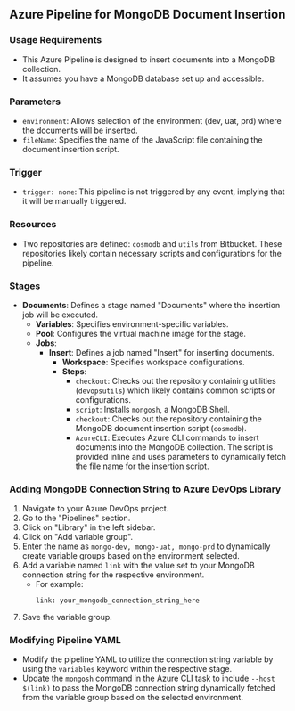 ## Azure Pipeline for MongoDB Document Insertion

### Usage Requirements
- This Azure Pipeline is designed to insert documents into a MongoDB collection.
- It assumes you have a MongoDB database set up and accessible.

### Parameters
- `environment`: Allows selection of the environment (dev, uat, prd) where the documents will be inserted.
- `fileName`: Specifies the name of the JavaScript file containing the document insertion script.

### Trigger
- `trigger: none`: This pipeline is not triggered by any event, implying that it will be manually triggered.

### Resources
- Two repositories are defined: `cosmodb` and `utils` from Bitbucket. These repositories likely contain necessary scripts and configurations for the pipeline.

### Stages
- **Documents**: Defines a stage named "Documents" where the insertion job will be executed.
  - **Variables**: Specifies environment-specific variables.
  - **Pool**: Configures the virtual machine image for the stage.
  - **Jobs**:
    - **Insert**: Defines a job named "Insert" for inserting documents.
      - **Workspace**: Specifies workspace configurations.
      - **Steps**:
        - `checkout`: Checks out the repository containing utilities (`devopsutils`) which likely contains common scripts or configurations.
        - `script`: Installs `mongosh`, a MongoDB Shell.
        - `checkout`: Checks out the repository containing the MongoDB document insertion script (`cosmodb`).
        - `AzureCLI`: Executes Azure CLI commands to insert documents into the MongoDB collection. The script is provided inline and uses parameters to dynamically fetch the file name for the insertion script.

### Adding MongoDB Connection String to Azure DevOps Library
1. Navigate to your Azure DevOps project.
2. Go to the "Pipelines" section.
3. Click on "Library" in the left sidebar.
4. Click on "Add variable group".
5. Enter the name as `mongo-dev, mongo-uat, mongo-prd` to dynamically create variable groups based on the environment selected.
6. Add a variable named `link` with the value set to your MongoDB connection string for the respective environment.
   - For example:
     ```
     link: your_mongodb_connection_string_here
     ```
7. Save the variable group.

### Modifying Pipeline YAML
- Modify the pipeline YAML to utilize the connection string variable by using the `variables` keyword within the respective stage.
- Update the `mongosh` command in the Azure CLI task to include `--host $(link)` to pass the MongoDB connection string dynamically fetched from the variable group based on the selected environment.
